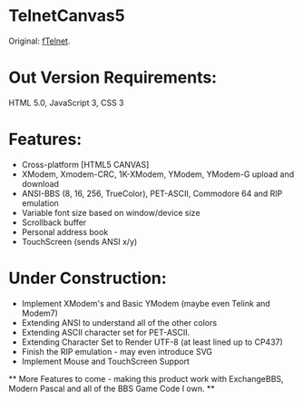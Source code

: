**TelnetCanvas5**
=============
Original: <a href="https://github.com/rickparrish/fTelnet">fTelnet</a>.

Out Version Requirements:
=========================
HTML 5.0, JavaScript 3, CSS 3

Features:
=========
* Cross-platform [HTML5 CANVAS]
* XModem, Xmodem-CRC, 1K-XModem, YModem, YModem-G upload and download
* ANSI-BBS (8, 16, 256, TrueColor), PET-ASCII, Commodore 64 and RIP emulation
* Variable font size based on window/device size
* Scrollback buffer
* Personal address book
* TouchScreen (sends ANSI x/y)

Under Construction:
===================
* Implement XModem's and Basic YModem (maybe even Telink and Modem7)
* Extending ANSI to understand all of the other colors
* Extending ASCII character set for PET-ASCII.
* Extending Character Set to Render UTF-8 (at least lined up to CP437)
* Finish the RIP emulation - may even introduce SVG
* Implement Mouse and TouchScreen Support

** More Features to come - making this product work with ExchangeBBS, Modern Pascal and all of the BBS Game Code I own. **

